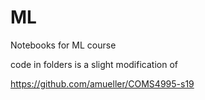 # ML
Notebooks for ML course

code in folders is a slight modification of 

https://github.com/amueller/COMS4995-s19
